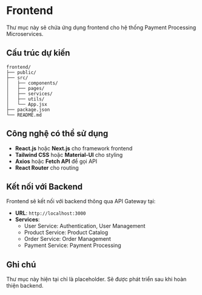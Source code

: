# Frontend

Thư mục này sẽ chứa ứng dụng frontend cho hệ thống Payment Processing Microservices.

## Cấu trúc dự kiến

```
frontend/
├── public/
├── src/
│   ├── components/
│   ├── pages/
│   ├── services/
│   ├── utils/
│   └── App.jsx
├── package.json
└── README.md
```

## Công nghệ có thể sử dụng

- **React.js** hoặc **Next.js** cho framework frontend
- **Tailwind CSS** hoặc **Material-UI** cho styling
- **Axios** hoặc **Fetch API** để gọi API
- **React Router** cho routing

## Kết nối với Backend

Frontend sẽ kết nối với backend thông qua API Gateway tại:
- **URL**: `http://localhost:3000`
- **Services**:
  - User Service: Authentication, User Management
  - Product Service: Product Catalog
  - Order Service: Order Management
  - Payment Service: Payment Processing

## Ghi chú

Thư mục này hiện tại chỉ là placeholder. Sẽ được phát triển sau khi hoàn thiện backend.
